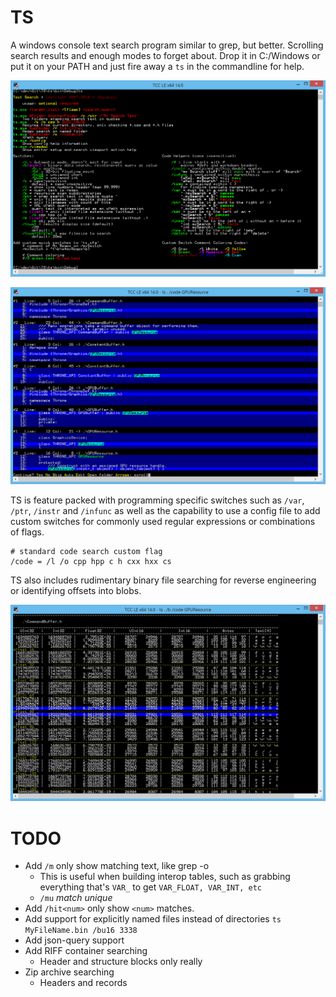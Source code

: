 # TS

A windows console text search program similar to grep, but better. Scrolling search results and enough modes to forget about. Drop it in C:/Windows or put it on your PATH and just fire away a `ts` in the commandline for help.

![program help printout](default_help.png)

![regular results](vanilla.png)

TS is feature packed with programming specific switches such as `/var`, `/ptr`, `/instr` and `/infunc` as well as the capability to use a config file to add custom switches for commonly used regular expressions or combinations of flags.

    # standard code search custom flag
    /code = /l /o cpp hpp c h cxx hxx cs
    
TS also includes rudimentary binary file searching for reverse engineering or identifying offsets into blobs.
    
![binary mode](binary_mode.png)

# TODO

- Add `/m` only show matching text, like grep -o
    - This is useful when building interop tables, such as grabbing everything that's `VAR_` to get `VAR_FLOAT, VAR_INT, etc`
    - `/mu` *match unique*
- Add `/hit<num>` only show `<num>` matches.
- Add support for explicitly named files instead of directories `ts MyFileName.bin /bu16 3338`
- Add json-query support
- Add RIFF container searching
    - Header and structure blocks only really
- Zip archive searching
    - Headers and records
